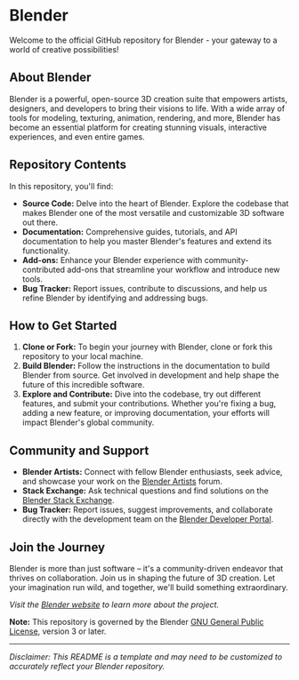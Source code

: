 # Blender

Welcome to the official GitHub repository for Blender - your gateway to a world of creative possibilities! 

## About Blender
Blender is a powerful, open-source 3D creation suite that empowers artists, designers, and developers to bring their visions to life. With a wide array of tools for modeling, texturing, animation, rendering, and more, Blender has become an essential platform for creating stunning visuals, interactive experiences, and even entire games.

## Repository Contents
In this repository, you'll find:
- **Source Code:** Delve into the heart of Blender. Explore the codebase that makes Blender one of the most versatile and customizable 3D software out there.
- **Documentation:** Comprehensive guides, tutorials, and API documentation to help you master Blender's features and extend its functionality.
- **Add-ons:** Enhance your Blender experience with community-contributed add-ons that streamline your workflow and introduce new tools.
- **Bug Tracker:** Report issues, contribute to discussions, and help us refine Blender by identifying and addressing bugs.

## How to Get Started
1. **Clone or Fork:** To begin your journey with Blender, clone or fork this repository to your local machine.
2. **Build Blender:** Follow the instructions in the documentation to build Blender from source. Get involved in development and help shape the future of this incredible software.
3. **Explore and Contribute:** Dive into the codebase, try out different features, and submit your contributions. Whether you're fixing a bug, adding a new feature, or improving documentation, your efforts will impact Blender's global community.

## Community and Support
- **Blender Artists:** Connect with fellow Blender enthusiasts, seek advice, and showcase your work on the [Blender Artists](https://blenderartists.org/) forum.
- **Stack Exchange:** Ask technical questions and find solutions on the [Blender Stack Exchange](https://blender.stackexchange.com/).
- **Bug Tracker:** Report issues, suggest improvements, and collaborate directly with the development team on the [Blender Developer Portal](https://developer.blender.org/).

## Join the Journey
Blender is more than just software – it's a community-driven endeavor that thrives on collaboration. Join us in shaping the future of 3D creation. Let your imagination run wild, and together, we'll build something extraordinary.

*Visit the [Blender website](https://www.blender.org/) to learn more about the project.*

**Note:** This repository is governed by the Blender [GNU General Public License](https://www.blender.org/about/license/), version 3 or later.

---

*Disclaimer: This README is a template and may need to be customized to accurately reflect your Blender repository.*

